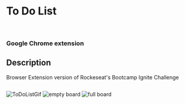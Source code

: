 <h1>To Do List</h1>
<br>
<h3>Google Chrome extension</h3>

## Description

Browser Extension version of Rockeseat's Bootcamp Ignite Challenge

<div style="display: flex" height="180em" align="left">

![ToDoListGif](https://user-images.githubusercontent.com/106563089/210002878-98f1bd29-11b5-45e0-9bdd-c5b7e03b2a25.gif) 
![empty board](https://user-images.githubusercontent.com/106563089/210003340-c6149e7a-566f-4fd9-8317-31043ed3839b.png)
![full board](https://user-images.githubusercontent.com/106563089/210003342-01821284-1b58-4a6a-b0a3-724b705f1b00.png)
  
</div>
